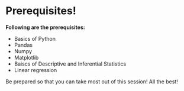 # Prerequisites!

**Following are the prerequisites:**

   - Basics of Python
   - Pandas
   - Numpy
   - Matplotlib
   - Baiscs of Descriptive and Inferential Statistics
   - Linear regression

Be prepared so that you can take most out of this session!
All the best!
